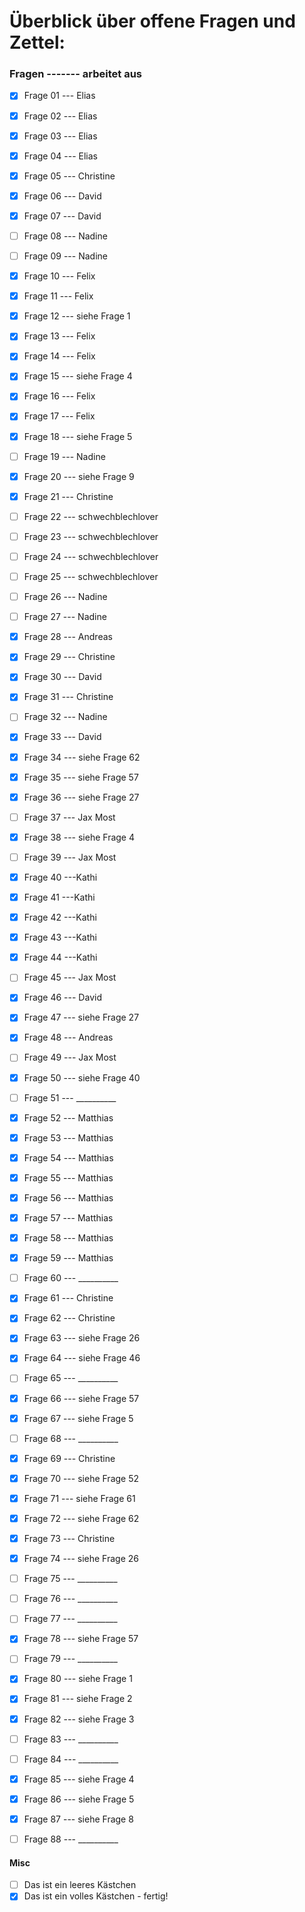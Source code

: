 # Überblick über offene Fragen und Zettel: 

### Fragen ------- arbeitet aus
- [x] Frage 01 --- Elias
- [x] Frage 02 --- Elias
- [x] Frage 03 --- Elias
- [x] Frage 04 --- Elias
- [x] Frage 05 --- Christine
- [x] Frage 06 --- David
- [x] Frage 07 --- David
- [ ] Frage 08 --- Nadine
- [ ] Frage 09 --- Nadine
- [x] Frage 10 --- Felix
- [x] Frage 11 --- Felix
- [x] Frage 12 --- siehe Frage 1
- [x] Frage 13 --- Felix
- [x] Frage 14 --- Felix
- [x] Frage 15 --- siehe Frage 4
- [x] Frage 16 --- Felix
- [x] Frage 17 --- Felix
- [x] Frage 18 --- siehe Frage 5
- [ ] Frage 19 --- Nadine
- [x] Frage 20 --- siehe Frage 9
- [x] Frage 21 --- Christine
- [ ] Frage 22 --- schwechblechlover
- [ ] Frage 23 --- schwechblechlover
- [ ] Frage 24 --- schwechblechlover
- [ ] Frage 25 --- schwechblechlover
- [ ] Frage 26 --- Nadine
- [ ] Frage 27 --- Nadine
- [x] Frage 28 --- Andreas
- [x] Frage 29 --- Christine
- [x] Frage 30 --- David
- [x] Frage 31 --- Christine
- [ ] Frage 32 --- Nadine
- [x] Frage 33 --- David
- [x] Frage 34 --- siehe Frage 62
- [x] Frage 35 --- siehe Frage 57
- [x] Frage 36 --- siehe Frage 27
- [ ] Frage 37 --- Jax Most
- [x] Frage 38 --- siehe Frage 4
- [ ] Frage 39 --- Jax Most
- [x] Frage 40 ---Kathi
- [x] Frage 41 ---Kathi
- [x] Frage 42 ---Kathi
- [x] Frage 43 ---Kathi
- [x] Frage 44 ---Kathi
- [ ] Frage 45 --- Jax Most
- [x] Frage 46 --- David
- [x] Frage 47 --- siehe Frage 27
- [x] Frage 48 --- Andreas
- [ ] Frage 49 --- Jax Most
- [x] Frage 50 --- siehe Frage 40
- [ ] Frage 51 --- __________
- [x] Frage 52 --- Matthias
- [x] Frage 53 --- Matthias
- [x] Frage 54 --- Matthias
- [x] Frage 55 --- Matthias
- [x] Frage 56 --- Matthias
- [x] Frage 57 --- Matthias
- [x] Frage 58 --- Matthias
- [x] Frage 59 --- Matthias
- [ ] Frage 60 --- __________
- [x] Frage 61 --- Christine
- [x] Frage 62 --- Christine
- [x] Frage 63 --- siehe Frage 26
- [x] Frage 64 --- siehe Frage 46
- [ ] Frage 65 --- __________
- [x] Frage 66 --- siehe Frage 57
- [x] Frage 67 --- siehe Frage 5
- [ ] Frage 68 --- __________
- [x] Frage 69 --- Christine
- [x] Frage 70 --- siehe Frage 52
- [x] Frage 71 --- siehe Frage 61
- [x] Frage 72 --- siehe Frage 62
- [x] Frage 73 --- Christine
- [x] Frage 74 --- siehe Frage 26
- [ ] Frage 75 --- __________
- [ ] Frage 76 --- __________
- [ ] Frage 77 --- __________
- [x] Frage 78 --- siehe Frage 57
- [ ] Frage 79 --- __________
- [x] Frage 80 --- siehe Frage 1
- [x] Frage 81 --- siehe Frage 2
- [x] Frage 82 --- siehe Frage 3
- [ ] Frage 83 --- __________
- [ ] Frage 84 --- __________
- [x] Frage 85 --- siehe Frage 4
- [x] Frage 86 --- siehe Frage 5
- [x] Frage 87 --- siehe Frage 8
- [ ] Frage 88 --- __________


#### Misc
- [ ] Das ist ein leeres Kästchen
- [x] Das ist ein volles Kästchen - fertig!
